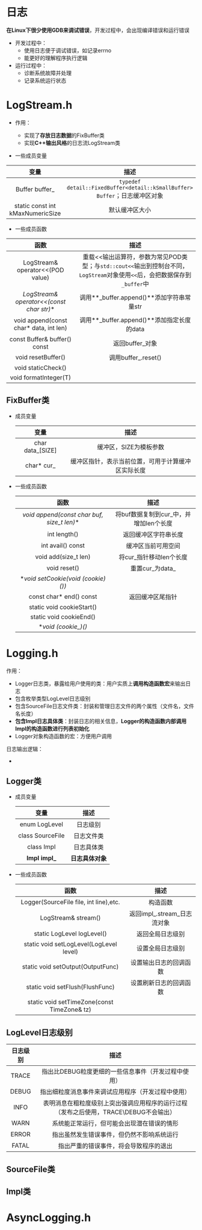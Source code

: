 # 日志

**在Linux下很少使用GDB来调试错误**，开发过程中，会出现编译错误和运行错误

- 开发过程中：
  - 使用日志便于调试错误，如记录errno
  - 能更好的理解程序执行逻辑
- 运行过程中：
  - 诊断系统故障并处理
  - 记录系统运行状态



# LogStream.h

- 作用：
  - 实现了**存放日志数据**的FixBuffer类
  - 实现**C++输出风格**的日志流LogStream类

- 一些成员变量

|               变量               |                             描述                             |
| :------------------------------: | :----------------------------------------------------------: |
|          Buffer buffer_          | `typedef detail::FixedBuffer<detail::kSmallBuffer> Buffer`；日志缓冲区对象 |
| static const int kMaxNumericSize |                        默认缓冲区大小                        |

- 一些成员函数

|                    函数                    |                             描述                             |
| :----------------------------------------: | :----------------------------------------------------------: |
|      LogStream& operator<<(POD value)      | 重载<<输出运算符，参数为常见POD类型；与`std::cout<<`输出到控制台不同，`LogStream`对象使用`<<`后，会把数据保存到`_buffer`中 |
| **LogStream& operator<<(const char* str)** |          调用**_buffer.append()**添加字符串常量str           |
|   void append(const char* data, int len)   |          调用**_buffer.append()**添加指定长度的data          |
|        const Buffer& buffer() const        |                       返回buffer_对象                        |
|             void resetBuffer()             |                     调用buffer_.reset()                      |
|             void staticCheck()             |                                                              |
|           void formatInteger(T)            |                                                              |

## FixBuffer类

- 成员变量

  |       变量       |                        描述                        |
  | :--------------: | :------------------------------------------------: |
  | char data_[SIZE] |               缓冲区，SIZE为模板参数               |
  |    char* cur_    | 缓冲区指针，表示当前位置，可用于计算缓冲区实际长度 |

- 一些成员函数

  |                     函数                     |                  描述                  |
  | :------------------------------------------: | :------------------------------------: |
  | **void append(const char* buf, size_t len)** | 将buf数据复制到cur_中，并增加len个长度 |
  |                 int length()                 |          返回缓冲区字符串长度          |
  |              int avail() const               |           缓冲区当前可用空间           |
  |             void add(size_t len)             |        将cur_指针移动len个长度         |
  |                 void reset()                 |           重置cur\_为data\_            |
  |     **void setCookie(void (*cookie)())**     |                                        |
  |           const char* end() const            |            返回缓冲区尾指针            |
  |          static void cookieStart()           |                                        |
  |           static void cookieEnd()            |                                        |
  |            **void (*cookie_)()**             |                                        |



# Logging.h

作用：

- Logger日志类，暴露给用户使用的类：用户实质上**调用构造函数宏**来输出日志
- 包含枚举类型LogLevel日志级别
- 包含SourceFile日志文件类：封装和管理日志文件的两个属性（文件名，文件名长度）
- **包含Impl日志具体类**：封装日志的相关信息，**Logger的构造函数内部调用Impl的构造函数进行列表初始化**
- Logger对象构造函数的宏：方便用户调用

日志输出逻辑：

- 



## Logger类

- 成员变量

  |       变量       |       描述       |
  | :--------------: | :--------------: |
  |  enum LogLevel   |     日志级别     |
  | class SourceFile |    日志文件类    |
  |    class Impl    |    日志具体类    |
  |  **Impl impl_**  | **日志具体对象** |

- 一些成员函数

  |                    函数                     |             描述              |
  | :-----------------------------------------: | :---------------------------: |
  |   Logger(SourceFile file, int line),etc.    |           构造函数            |
  |             LogStream& stream()             | 返回impl\_.stream\_日志流对象 |
  |         static LogLevel logLevel()          |       返回全局日志级别        |
  |   static void setLogLevel(LogLevel level)   |       设置全局日志级别        |
  |      static void setOutput(OutputFunc)      |    设置输出日志的回调函数     |
  |       static void setFlush(FlushFunc)       |    设置刷新日志的回调函数     |
  | static void setTimeZone(const TimeZone& tz) |                               |



## LogLevel日志级别

| 日志级别 |                             描述                             |
| :------: | :----------------------------------------------------------: |
|  TRACE   |     指出比DEBUG粒度更细的一些信息事件（开发过程中使用）      |
|  DEBUG   |      指出细粒度消息事件来调试应用程序（开发过程中使用）      |
|   INFO   | 表明消息在粗粒度级别上突出强调应用程序的运行过程（发布之后使用，TRACE\DEBUG不会输出） |
|   WARN   |          系统能正常运行，但可能会出现潜在错误的情形          |
|  ERROR   |          指出虽然发生错误事件，但仍然不影响系统运行          |
|  FATAL   |            指出严重的错误事件，将会导致程序的退出            |



## SourceFile类



## Impl类



# AsyncLogging.h



